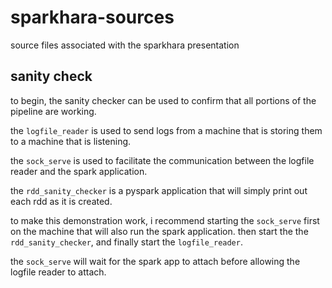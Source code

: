 # sparkhara-sources

source files associated with the sparkhara presentation

## sanity check

to begin, the sanity checker can be used to confirm that all portions of
the pipeline are working.

the `logfile_reader` is used to send logs from a machine that is storing
them to a machine that is listening.

the `sock_serve` is used to facilitate the communication between the
logfile reader and the spark application.

the `rdd_sanity_checker` is a pyspark application that will simply print out
each rdd as it is created.

to make this demonstration work, i recommend starting the `sock_serve` first
on the machine that will also run the spark application. then start the
the `rdd_sanity_checker`, and finally start the `logfile_reader`.

the `sock_serve` will wait for the spark app to attach before allowing the
logfile reader to attach.
